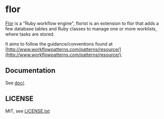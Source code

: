 
# flor

<!--
[![Build Status](https://secure.travis-ci.org/floraison/flor-worklist.svg)](http://travis-ci.org/floraison/flor-worklist)
[![Gem Version](https://badge.fury.io/rb/flor-worklist.svg)](http://badge.fury.io/rb/flor-worklist)
-->

[Flor](https://github.com/floraison/flor) is a "Ruby workflow engine", florist is an extension to flor that adds a few database tables and Ruby classes to manage one or more worklists, where tasks are stored.

It aims to follow the guidance/conventions found at [http://www.workflowpatterns.com/patterns/resource/](http://www.workflowpatterns.com/patterns/resource/).


## Documentation

See [doc/](doc/).


## LICENSE

MIT, see [LICENSE.txt](LICENSE.txt)

